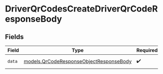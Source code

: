 # DriverQrCodesCreateDriverQrCodeResponseBody


## Fields

| Field                                                                                    | Type                                                                                     | Required                                                                                 | Description                                                                              |
| ---------------------------------------------------------------------------------------- | ---------------------------------------------------------------------------------------- | ---------------------------------------------------------------------------------------- | ---------------------------------------------------------------------------------------- |
| `data`                                                                                   | [models.QrCodeResponseObjectResponseBody](../models/qrcoderesponseobjectresponsebody.md) | :heavy_check_mark:                                                                       | A single document.                                                                       |